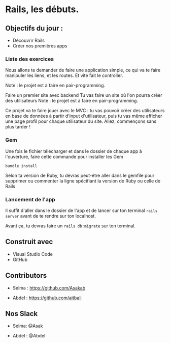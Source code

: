 # Rails, les débuts.

## Objectifs du jour :
- Découvrir Rails
- Créer nos premières apps 

### Liste des exercices

Nous allons te demander de faire une application simple, ce qui va te faire manipuler les liens, et les routes. Et vite fait le controller.

Note : le projet est à faire en pair-programming.</br>

Faire un premier site avec backend
Tu vas faire un site où l'on pourra créer des utilisateurs
Note : le projet est à faire en pair-programming.

Ce projet va te faire jouer avec le MVC : tu vas pouvoir créer des utilisateurs en base de données à partir d'input d'utilisateur, puis tu vas même afficher une page profil pour chaque utilisateur du site. Allez, commençons sans plus tarder !

### Gem

Une fois le fichier télécharger et dans le dossier de chaque app à l'ouverture, faire cette commande pour installer les Gem  
```
bundle install
```

Selon ta version de Ruby, tu devras peut-être aller dans le gemfile pour supprimer ou commenter la ligne spécifiant la version de Ruby ou celle de Rails

### Lancement de l'app

Il suffit d'aller dans le dossier de l'app et de lancer sur ton terminal `rails server` avant de te rendre sur ton localhost.

Avant ça, tu devras faire un `rails db:migrate` sur ton terminal.


## Construit avec

* Visual Studio Code
* GitHub


## Contributors

* Selma : https://github.com/Asakab

* Abdel : https://github.com/aitbali

## Nos Slack

* Selma: @Asak

* Abdel : @Abdel
